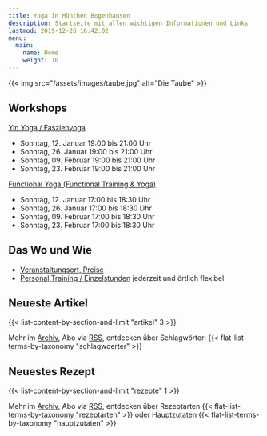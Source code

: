 ```yaml
---
title: Yoga in München Bogenhausen
description: Startseite mit allen wichtigen Informationen und Links
lastmod: 2019-12-26 16:42:02
menu:
  main:
    name: Home
    weight: 10
---
```


{{< img src="/assets/images/taube.jpg" alt="Die Taube" >}}


## Workshops

[Yin Yoga / Faszienyoga][7]

- Sonntag, 12. Januar 19:00 bis 21:00 Uhr
- Sonntag, 26. Januar 19:00 bis 21:00 Uhr
- Sonntag, 09. Februar 19:00 bis 21:00 Uhr
- Sonntag, 23. Februar 19:00 bis 21:00 Uhr



[Functional Yoga (Functional Training & Yoga)][8]

- Sonntag, 12. Januar 17:00 bis 18:30 Uhr
- Sonntag, 26. Januar 17:00 bis 18:30 Uhr
- Sonntag, 09. Februar 17:00 bis 18:30 Uhr
- Sonntag, 23. Februar 17:00 bis 18:30 Uhr



[6]: /workshops/#detoxyogaworkshop
[7]: /workshops/#yinyogaworkshop
[8]: /functional-training


## Das Wo und Wie

- [Veranstaltungsort, Preise][9]
- [Personal Training / Einzelstunden][1] jederzeit und örtlich flexibel

[9]: /workshops/#konditionen
[1]: /personal-training


## Neueste Artikel

{{< list-content-by-section-and-limit "artikel" 3 >}}

Mehr im [Archiv][10], Abo via [RSS][11], entdecken über Schlagwörter: {{< flat-list-terms-by-taxonomy "schlagwoerter" >}}

[10]: /artikel/
[11]: /artikel/index.xml


## Neuestes Rezept

{{< list-content-by-section-and-limit "rezepte" 1 >}}

Mehr im [Archiv][12], Abo via [RSS][13], entdecken über Rezeptarten {{< flat-list-terms-by-taxonomy "rezeptarten" >}} oder Hauptzutaten {{< flat-list-terms-by-taxonomy "hauptzutaten" >}}

[12]: /rezepte/
[13]: /rezepte/index.xml
